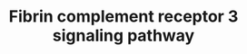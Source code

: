 ---
annotations:
- id: PW:0000474
  parent: regulatory pathway
  type: Pathway Ontology
  value: coagulation cascade pathway
- id: PW:0000474
  parent: regulatory pathway
  type: Pathway Ontology
  value: coagulation cascade pathway
- id: PW:0000503
  parent: regulatory pathway
  type: Pathway Ontology
  value: classical complement pathway
- id: PW:0000024
  parent: regulatory pathway
  type: Pathway Ontology
  value: inflammatory response pathway
- id: CL:0000235
  parent: native cell
  type: Cell Type Ontology
  value: macrophage
- id: CL:0000129
  parent: animal cell
  type: Cell Type Ontology
  value: microglial cell
- id: CL:0000129
  parent: animal cell
  type: Cell Type Ontology
  value: microglial cell
- id: PW:0000024
  parent: regulatory pathway
  type: Pathway Ontology
  value: inflammatory response pathway
- id: PW:0000503
  parent: regulatory pathway
  type: Pathway Ontology
  value: classical complement pathway
authors:
- Khanspers
- Andrewmendiola
- Akassoglou
- Egonw
- AlexanderPico
- Eweitz
- Mkutmon
citedin:
- link: PMC8431385
- link: PMC7702209
description: The blood protein fibrinogen, a key component of the coagulation cascade,
  has been identified as an early molecular factor triggering inflammation in the
  brain and periphery (see bibliography). Upon fibrinogen extravasation across leaky
  vessels (i.e., break down of the blood-brain barrier), fibrinogen is converted by
  thrombin to insoluble fibrin. Based on published studies, this signaling pathway
  highlights fibrin as a CD11b/CD18 (complement receptor; CR3) integrin receptor ligand
  that regulates innate immunity. Fibrin activates central nervous system (CNS) resident
  microglia and peripheral (bone marrow-derived) macrophages via CR3, leading to intracellular
  kinase signaling activation including PI3K, AKT1, and RhoA activity that regulates
  phagocytosis; and NF-κB translocation to the nucleus that transcriptionally regulates
  proinflammatory cytokines and chemokines that recruit T-cells and macrophages. Canonical
  LPS-TLR4 activation of innate immune cells and potential mechanisms of CD11b transactivation
  are shown.  Proteins on this pathway have targeted assays available via the [https://assays.cancer.gov/available_assays?wp_id=WP4136
  CPTAC Assay Portal]
last-edited: 2021-11-30
ndex: 38ce8f2f-8b69-11eb-9e72-0ac135e8bacf
organisms:
- Homo sapiens
redirect_from:
- /index.php/Pathway:WP4136
- /instance/WP4136
revision: null
schema-jsonld:
- '@context': https://schema.org/
  '@id': https://wikipathways.github.io/pathways/WP4136.html
  '@type': Dataset
  creator:
    '@type': Organization
    name: WikiPathways
  description: The blood protein fibrinogen, a key component of the coagulation cascade,
    has been identified as an early molecular factor triggering inflammation in the
    brain and periphery (see bibliography). Upon fibrinogen extravasation across leaky
    vessels (i.e., break down of the blood-brain barrier), fibrinogen is converted
    by thrombin to insoluble fibrin. Based on published studies, this signaling pathway
    highlights fibrin as a CD11b/CD18 (complement receptor; CR3) integrin receptor
    ligand that regulates innate immunity. Fibrin activates central nervous system
    (CNS) resident microglia and peripheral (bone marrow-derived) macrophages via
    CR3, leading to intracellular kinase signaling activation including PI3K, AKT1,
    and RhoA activity that regulates phagocytosis; and NF-κB translocation to the
    nucleus that transcriptionally regulates proinflammatory cytokines and chemokines
    that recruit T-cells and macrophages. Canonical LPS-TLR4 activation of innate
    immune cells and potential mechanisms of CD11b transactivation are shown.  Proteins
    on this pathway have targeted assays available via the [https://assays.cancer.gov/available_assays?wp_id=WP4136
    CPTAC Assay Portal]
  keywords:
  - AKT1
  - 'Blood Clotting '
  - CBL-B
  - CCL2
  - CD11b
  - CD14
  - CD18
  - CHUK
  - CXCL10
  - CXCL3
  - Cascade
  - DAP12
  - FGA
  - FGB
  - FGG
  - FcRg
  - Fibrin
  - IFNB1
  - IKBKB
  - IKBKG
  - IL12B
  - IL6
  - IRAK1
  - IRAK2
  - IRAK4
  - IRF3
  - LBP
  - LPS
  - MD2
  - MYD88
  - NFKB1
  - NOS2
  - PI3K
  - Plasmin
  - Plasminogen
  - RAPL
  - REL
  - RELA
  - RHOA
  - SRC
  - SYK
  - TIRAP
  - TLR3
  - TLR4
  - TNF
  - TRAF
  - TRAF6
  - TRIF
  - tPA
  license: CC0
  name: Fibrin complement receptor 3 signaling pathway
seo: CreativeWork
title: Fibrin complement receptor 3 signaling pathway
wpid: WP4136
---